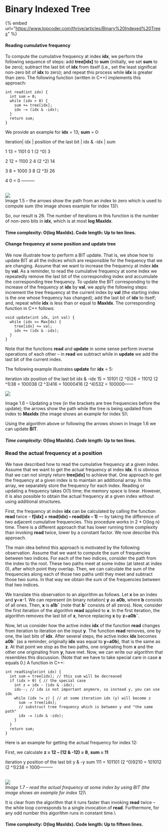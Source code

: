 # Binary Indexed Tree

{% embed url="https://www.topcoder.com/thrive/articles/Binary%20Indexed%20Trees" %}

#### Reading cumulative frequency

To compute the cumulative frequency at index **idx**, we perform the following sequence of steps: add **tree\[idx]** to **sum** (initially, we set **sum** to be zero); subtract the last bit of **idx** from itself (i.e., set the least significat non-zero bit of **idx** to zero); and repeat this process while **idx** is greater than zero. The following function (written in C++) implements this approach:

```
int read(int idx) {
  int sum = 0;
  while (idx > 0) {
    sum += tree[idx];
    idx -= (idx & -idx);
  }
  return sum;
}
```

We provide an example for **idx** = 13; **sum** = 0:

iteration| idx                          | position of the last bit |  idx & -idx   |      sum

1             13 = 1101                   0                                       1 (2 ^0)                 3

2              12 = 1100                  2                                        4 (2 ^2)                14

3               8 = 1000                   3                                        8 (2 ^3)                26

4                 0 = 0                                                           ———

\
![](https://images.ctfassets.net/piwi0eufbb2g/6MTMWSoGHQcg6R7a5nsT8G/278635e8f83f93b2769cfacb3f4de7ce/read.gif)\
Image 1.5 – the arrows show the path from an index to zero which is used to compute sum (the image shows example for index 13)\


So, our result is 26. The number of iterations in this function is the number of non-zero bits in **idx**, which is at most **log MaxIdx**.

#### Time complexity: O(log MaxIdx).  Code length: Up to ten lines.

#### Change frequency at some position and update tree

We now illustrate how to perform a BIT update. That is, we show how to update BIT at all the indices which are responsible for the frequency that we are changing. Assume that we want to increase the frequency at index **idx** by **val**. As a reminder, to read the cumulative frequency at some index we repeatedly remove the last bit of the corresponding index and accumulate the corresponding tree frequency. To update the BIT corresponding to the increase of the frequency at **idx** by **val**, we apply the following steps: increment the tree frequency at the current index by **val** (the starting index is the one whose frequency has changed); add the last bit of **idx** to itself; and, repeat while **idx** is less than or equal to **MaxIdx**. The corresponding function in C++ follows:

```
void update(int idx, int val) {
  while (idx <= MaxIdx) {
    tree[idx] += val;
    idx += (idx & -idx);
  }
}
```

Note that the functions **read** and **update** in some sense perform inverse operations of each other – in **read** we subtract while in **update** we add the last bit of the current index.

The following example illustrates **update** for **idx** = 5:

iteration idx position of the last bit idx & -idx 15 = 10101 (2 ^0)26 = 11012 (2 ^1)38 = 100038 (2 ^3)416 = 10000416 (2 ^4)532 = 100000——

![](https://images.ctfassets.net/piwi0eufbb2g/25Kj4cq7Ab9M6eBRyM8cfU/80c135356c9820412c84b9e65582ac83/bitupdate.gif)

Image 1.6 – Updating a tree (in the brackets are tree frequencies before the update); the arrows show the path while the tree is being updated from index to **MaxIdx** (the image shows an example for index 5)\


Using the algorithm above or following the arrows shown in Image 1.6 we can update **BIT**.

#### _Time complexity:_ O(log MaxIdx).  _Code length:_ Up to ten lines.

### Read the actual frequency at a position

We have described how to read the cumulative frequency at a given index. Assume that we want to get the actual frequency at index **idx**. It is obvious that we can not simply return **tree\[idx]** to achieve that. One approach to get the frequency at a given index is to maintain an additional array. In this array, we separately store the frequency for each index. Reading or updating a frequency takes O(1) time; the memory space is linear. However, it is also possible to obtain the actual frequency at a given index without using additional structures.

First, the frequency at index **idx** can be calculated by calling the function **read** twice – **f\[idx] = read(idx) – read(idx – 1)** — by taking the difference of two adjacent cumulative frequencies. This procedure works in 2 \* O(log n) time. There is a different approach that has lower running time complexity than invoking **read** twice, lower by a constant factor. We now describe this approach.

The main idea behind this approach is motivated by the following observation. Assume that we want to compute the sum of frequencies between two indices. For each of the two indices, consider the path from the index to the root. These two paths meet at some index (at latest at index 0), after which point they overlap. Then, we can calculate the sum of the frequencies along each of those two paths until they meet and subtract those two sums. In that way we obtain the sum of the frequencies between that two indices.

We translate this observation to an algorithm as follows. Let **x** be an index and **y**=**x**-1. We can represent (in binary notation) **y** as **a0b**, where **b** consists of all ones. Then, **x** is **a1b¯** (note that **b¯** consists of all zeros). Now, consider the first iteration of the algorithm **read** applied to **x**. In the first iteration, the algorithm removes the last bit of **x**, hence replacing **x** by **z**=**a0b¯**.

Now, let us consider how the active index **idx** of the function **read** changes from iteration to iteration on the input **y**. The function **read** removes, one by one, the last bits of **idx**. After several steps, the active index **idx** becomes **a0b¯** (as a reminder, originally **idx** was equal to **y**=**a0b**), that is the same as **z**. At that point we stop as the two paths, one originating from **x** and the other one originating from **y**, have met. Now, we can write our algorithm that resembles this discussion. (Note that we have to take special care in case **x** equals 0.) A function in C++:

```
int readSingle(int idx) {
  int sum = tree[idx]; // this sum will be decreased
  if (idx > 0) { // the special case
    int z = idx - (idx & -idx);
    idx--; // idx is not important anymore, so instead y, you can use idx
    while (idx != z) { // at some iteration idx (y) will become z
      sum -= tree[idx];
      // substruct tree frequency which is between y and "the same path"
      idx -= (idx & -idx);
    }
  }
  return sum;
}
```

Here is an example for getting the actual frequency for index 12:

First, we calculate **z = 12 – (12 & -12) = 8**, **sum = 11**

iteration y position of the last bit y & -y sum 111 = 101101 (2 ^0)9210 = 101012 (2 ^1)238 = 1000———

\
![](https://images.ctfassets.net/piwi0eufbb2g/7N1GelGEUWMWqK5NAejfsg/e08316d27d55af28ff7f8f6fd58eaa49/reada.gif)\
_Image 1.7 – read the actual frequency at some index by using BIT (the image shows an example for index 12)_\


It is clear from the algorithm that it runs faster than invoking **read** twice – the while loop corresponds to a single invocation of **read**. Furthermore, for any odd number this algorithm runs in constant time.\


#### &#x20;Time complexity: O(log MaxIdx). Code length: Up to fifteen lines.
